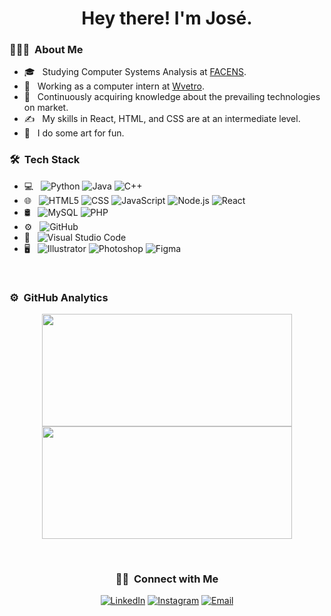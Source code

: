<h1 align="center"> Hey there! I'm José.</h2>

<h3> 👨🏻‍💻 &nbsp;About Me </h3>

- 🎓 &nbsp; Studying Computer Systems Analysis at <a href="https://facens.br/">FACENS</a>.
- 💼 &nbsp; Working as a computer intern at <a href="https://wvetro.com.br">Wvetro</a>.
- 🌱 &nbsp; Continuously acquiring knowledge about the prevailing technologies on market.
- ✍️ &nbsp; My skills in React, HTML, and CSS are at an intermediate level.
- 🎨 &nbsp; I do some art for fun.

<h3> 🛠 &nbsp;Tech Stack</h3>

- 💻 &nbsp;
  ![Python](https://img.shields.io/badge/-Python-333333?style=flat&logo=python)
  ![Java](https://img.shields.io/badge/-Java-333333?style=flat&logo=Java&logoColor=007396)
  ![C++](https://img.shields.io/badge/-C++-333333?style=flat&logo=C%2B%2B&logoColor=00599C)
- 🌐 &nbsp;
  ![HTML5](https://img.shields.io/badge/-HTML5-333333?style=flat&logo=HTML5)
  ![CSS](https://img.shields.io/badge/-CSS-333333?style=flat&logo=CSS3&logoColor=1572B6)
  ![JavaScript](https://img.shields.io/badge/-JavaScript-333333?style=flat&logo=javascript)
  ![Node.js](https://img.shields.io/badge/-Node.js-333333?style=flat&logo=node.js)
  ![React](https://img.shields.io/badge/-React-333333?style=flat&logo=react)
- 🛢 &nbsp;
  ![MySQL](https://img.shields.io/badge/-MySQL-333333?style=flat&logo=mysql)
  ![PHP](https://img.shields.io/badge/-PHP-333333?style=flat&logo=mysql)
- ⚙️ &nbsp;
  ![GitHub](https://img.shields.io/badge/-GitHub-333333?style=flat&logo=github)
- 🔧 &nbsp;
  ![Visual Studio Code](https://img.shields.io/badge/-Visual%20Studio%20Code-333333?style=flat&logo=visual-studio-code&logoColor=007ACC)
- 🖥 &nbsp;
  ![Illustrator](https://img.shields.io/badge/-Illustrator-333333?style=flat&logo=adobe-illustrator)
  ![Photoshop](https://img.shields.io/badge/-Photoshop-333333?style=flat&logo=adobe-photoshop)
  ![Figma](https://img.shields.io/badge/-Figma-333333?style=flat&logo=figma)
<br/>

### ⚙️ &nbsp;GitHub Analytics

<p align="center">
  <img height="180em" width="400em" src="https://github-readme-stats-eight-theta.vercel.app/api?username=jramoss02&show_icons=true&theme=buefy&include_all_commits=true&count_private=true"/>
  <img height="180em" width="400em" src="https://github-readme-stats-eight-theta.vercel.app/api/top-langs/?username=jramoss02&layout=compact&langs_count=8&theme=buefy"/>
</p>

<br/>
<h3 align="center"> 🤝🏻 &nbsp;Connect with Me </h3>

<p align="center">
<a href="https://www.linkedin.com/in/josé-roberto-ramos"><img alt="LinkedIn" src="https://img.shields.io/badge/LinkedIn-Jos%C3%A9%20Ramos-blue?style=flat-square&logo=linkedin"></a>
<a href="https://www.instagram.com/jramoss._/"><img alt="Instagram" src="https://img.shields.io/badge/Instagram-jramoss.__-blue?style=flat-square&logo=instagram"></a>
<a href="mailto:02.jrsramos@gmail.com"><img alt="Email" src="https://img.shields.io/badge/Email-02.jrsramos@gmail.com-blue?style=flat-square&logo=gmail"></a>
</p>
